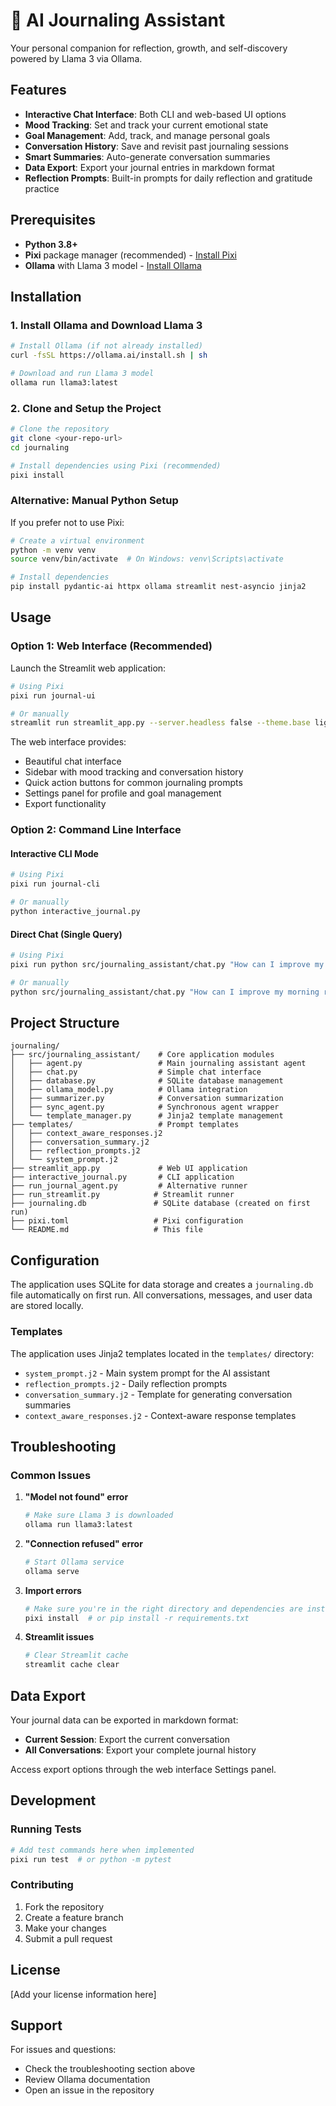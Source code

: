 # 🌟 AI Journaling Assistant

Your personal companion for reflection, growth, and self-discovery powered by Llama 3 via Ollama.

## Features

- **Interactive Chat Interface**: Both CLI and web-based UI options
- **Mood Tracking**: Set and track your current emotional state
- **Goal Management**: Add, track, and manage personal goals
- **Conversation History**: Save and revisit past journaling sessions
- **Smart Summaries**: Auto-generate conversation summaries
- **Data Export**: Export your journal entries in markdown format
- **Reflection Prompts**: Built-in prompts for daily reflection and gratitude practice

## Prerequisites

- **Python 3.8+**
- **Pixi** package manager (recommended) - [Install Pixi](https://pixi.sh/latest/)
- **Ollama** with Llama 3 model - [Install Ollama](https://ollama.ai/)

## Installation

### 1. Install Ollama and Download Llama 3

```bash
# Install Ollama (if not already installed)
curl -fsSL https://ollama.ai/install.sh | sh

# Download and run Llama 3 model
ollama run llama3:latest
```

### 2. Clone and Setup the Project

```bash
# Clone the repository
git clone <your-repo-url>
cd journaling

# Install dependencies using Pixi (recommended)
pixi install
```

### Alternative: Manual Python Setup

If you prefer not to use Pixi:

```bash
# Create a virtual environment
python -m venv venv
source venv/bin/activate  # On Windows: venv\Scripts\activate

# Install dependencies
pip install pydantic-ai httpx ollama streamlit nest-asyncio jinja2
```

## Usage

### Option 1: Web Interface (Recommended)

Launch the Streamlit web application:

```bash
# Using Pixi
pixi run journal-ui

# Or manually
streamlit run streamlit_app.py --server.headless false --theme.base light
```

The web interface provides:
- Beautiful chat interface
- Sidebar with mood tracking and conversation history
- Quick action buttons for common journaling prompts
- Settings panel for profile and goal management
- Export functionality

### Option 2: Command Line Interface

#### Interactive CLI Mode

```bash
# Using Pixi
pixi run journal-cli

# Or manually
python interactive_journal.py
```

#### Direct Chat (Single Query)

```bash
# Using Pixi
pixi run python src/journaling_assistant/chat.py "How can I improve my morning routine?"

# Or manually
python src/journaling_assistant/chat.py "How can I improve my morning routine?"
```

## Project Structure

```
journaling/
├── src/journaling_assistant/    # Core application modules
│   ├── agent.py                 # Main journaling assistant agent
│   ├── chat.py                  # Simple chat interface
│   ├── database.py              # SQLite database management
│   ├── ollama_model.py          # Ollama integration
│   ├── summarizer.py            # Conversation summarization
│   ├── sync_agent.py            # Synchronous agent wrapper
│   └── template_manager.py      # Jinja2 template management
├── templates/                   # Prompt templates
│   ├── context_aware_responses.j2
│   ├── conversation_summary.j2
│   ├── reflection_prompts.j2
│   └── system_prompt.j2
├── streamlit_app.py             # Web UI application
├── interactive_journal.py       # CLI application
├── run_journal_agent.py         # Alternative runner
├── run_streamlit.py            # Streamlit runner
├── journaling.db               # SQLite database (created on first run)
├── pixi.toml                   # Pixi configuration
└── README.md                   # This file
```

## Configuration

The application uses SQLite for data storage and creates a `journaling.db` file automatically on first run. All conversations, messages, and user data are stored locally.

### Templates

The application uses Jinja2 templates located in the `templates/` directory:
- `system_prompt.j2` - Main system prompt for the AI assistant
- `reflection_prompts.j2` - Daily reflection prompts
- `conversation_summary.j2` - Template for generating conversation summaries
- `context_aware_responses.j2` - Context-aware response templates

## Troubleshooting

### Common Issues

1. **"Model not found" error**
   ```bash
   # Make sure Llama 3 is downloaded
   ollama run llama3:latest
   ```

2. **"Connection refused" error**
   ```bash
   # Start Ollama service
   ollama serve
   ```

3. **Import errors**
   ```bash
   # Make sure you're in the right directory and dependencies are installed
   pixi install  # or pip install -r requirements.txt
   ```

4. **Streamlit issues**
   ```bash
   # Clear Streamlit cache
   streamlit cache clear
   ```

## Data Export

Your journal data can be exported in markdown format:
- **Current Session**: Export the current conversation
- **All Conversations**: Export your complete journal history

Access export options through the web interface Settings panel.

## Development

### Running Tests

```bash
# Add test commands here when implemented
pixi run test  # or python -m pytest
```

### Contributing

1. Fork the repository
2. Create a feature branch
3. Make your changes
4. Submit a pull request

## License

[Add your license information here]

## Support

For issues and questions:
- Check the troubleshooting section above
- Review Ollama documentation
- Open an issue in the repository